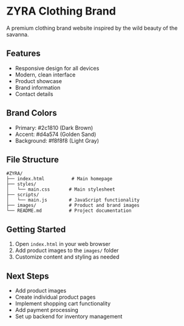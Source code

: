 # ZYRA Clothing Brand

A premium clothing brand website inspired by the wild beauty of the savanna.

## Features

- Responsive design for all devices
- Modern, clean interface
- Product showcase
- Brand information
- Contact details

## Brand Colors

- Primary: #2c1810 (Dark Brown)
- Accent: #d4a574 (Golden Sand)
- Background: #f8f8f8 (Light Gray)

## File Structure

```
#ZYRA/
├── index.html          # Main homepage
├── styles/
│   └── main.css       # Main stylesheet
├── scripts/
│   └── main.js        # JavaScript functionality
├── images/            # Product and brand images
└── README.md          # Project documentation
```

## Getting Started

1. Open `index.html` in your web browser
2. Add product images to the `images/` folder
3. Customize content and styling as needed

## Next Steps

- Add product images
- Create individual product pages
- Implement shopping cart functionality
- Add payment processing
- Set up backend for inventory management
